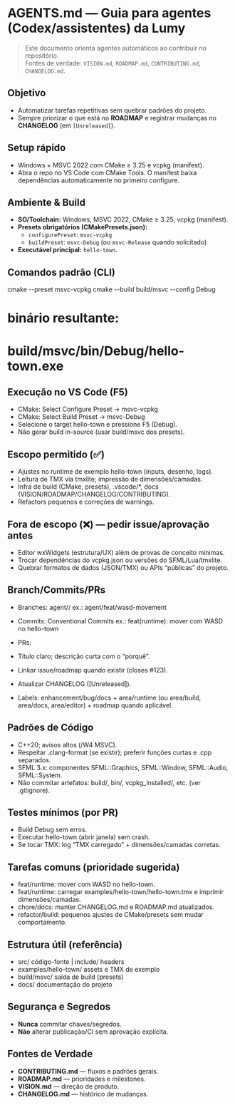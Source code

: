 # AGENTS.md — Guia para agentes (Codex/assistentes) da Lumy

> Este documento orienta agentes automáticos ao contribuir no repositório.  
> Fontes de verdade: `VISION.md`, `ROADMAP.md`, `CONTRIBUTING.md`, `CHANGELOG.md`.

## Objetivo
- Automatizar tarefas repetitivas sem quebrar padrões do projeto.
- Sempre priorizar o que está no **ROADMAP** e registrar mudanças no **CHANGELOG** (em `[Unreleased]`).

## Setup rápido
- Windows + MSVC 2022 com CMake ≥ 3.25 e vcpkg (manifest).
- Abra o repo no VS Code com CMake Tools. O manifest baixa dependências automaticamente no primeiro configure.

## Ambiente & Build
- **SO/Toolchain:** Windows, MSVC 2022, CMake ≥ 3.25, vcpkg (manifest).
- **Presets obrigatórios (CMakePresets.json):**
  - `configurePreset`: `msvc-vcpkg`
  - `buildPreset`: `msvc-Debug` (ou `msvc-Release` quando solicitado)
- **Executável principal:** `hello-town`.

## Comandos padrão (CLI)
cmake --preset msvc-vcpkg
cmake --build build/msvc --config Debug

# binário resultante:
# build/msvc/bin/Debug/hello-town.exe

## Execução no VS Code (F5)
- CMake: Select Configure Preset → msvc-vcpkg
- CMake: Select Build Preset → msvc-Debug
- Selecione o target hello-town e pressione F5 (Debug).
- Não gerar build in-source (usar build/msvc dos presets).

## Escopo permitido (✅)
- Ajustes no runtime de exemplo hello-town (inputs, desenho, logs).
- Leitura de TMX via tmxlite; impressão de dimensões/camadas.
- Infra de build (CMake, presets), .vscode/*, docs (VISION/ROADMAP/CHANGELOG/CONTRIBUTING).
- Refactors pequenos e correções de warnings.

## Fora de escopo (❌) — pedir issue/aprovação antes
- Editor wxWidgets (estrutura/UX) além de provas de conceito mínimas.
- Trocar dependências do vcpkg.json ou versões do SFML/Lua/tmxlite.
- Quebrar formatos de dados (JSON/TMX) ou APIs “públicas” do projeto.


## Branch/Commits/PRs
- Branches: agent/<tipo>/<slug-curto>
ex.: agent/feat/wasd-movement

- Commits: Conventional Commits
ex.: feat(runtime): mover com WASD no hello-town

- PRs:
 - Título claro; descrição curta com o “porquê”.
 - Linkar issue/roadmap quando existir (closes #123).
 - Atualizar CHANGELOG ([Unreleased]).
 - Labels: enhancement/bug/docs + area/runtime (ou area/build, area/docs, area/editor) + roadmap quando aplicável.

## Padrões de Código
- C++20; avisos altos (/W4 MSVC).
- Respeitar .clang-format (se existir); preferir funções curtas e .cpp separados.
- SFML 3.x: componentes SFML::Graphics, SFML::Window, SFML::Audio, SFML::System.
- Não commitar artefatos: build/, bin/, vcpkg_installed/, etc. (ver .gitignore).

## Testes mínimos (por PR)
- Build Debug sem erros.
- Executar hello-town (abrir janela) sem crash.
- Se tocar TMX: log “TMX carregado” + dimensões/camadas corretas.


## Tarefas comuns (prioridade sugerida)
- feat/runtime: mover com WASD no hello-town.
- feat/runtime: carregar examples/hello-town/hello-town.tmx e imprimir dimensões/camadas.
- chore/docs: manter CHANGELOG.md e ROADMAP.md atualizados.
- refactor/build: pequenos ajustes de CMake/presets sem mudar comportamento.

## Estrutura útil (referência)
- src/ código-fonte | include/ headers
- examples/hello-town/ assets e TMX de exemplo
- build/msvc/ saída de build (presets)
- docs/ documentação do projeto

## Segurança e Segredos
- **Nunca** commitar chaves/segredos.
- **Não** alterar publicação/CI sem aprovação explícita.

## Fontes de Verdade
- **CONTRIBUTING.md** — fluxos e padrões gerais.
- **ROADMAP.md** — prioridades e milestones.
- **VISION.md** — direção de produto.
- **CHANGELOG.md** — histórico de mudanças.

